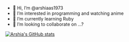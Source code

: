 - 👋 Hi, I’m @arshiaas1973
- 👀 I’m interested in programming and watching anime
- 🌱 I’m currently learning Ruby
- 💞️ I’m looking to collaborate on ...?

<!---
arshiaas1973/arshiaas1973 is a ✨ special ✨ repository because its `README.md` (this file) appears on your GitHub profile.
You can click the Preview link to take a look at your changes.
--->

[![Arshia's GitHub stats](https://github-readme-stats.vercel.app/api?username=arshiaas1973)](https://github.com/anuraghazra/github-readme-stats)
